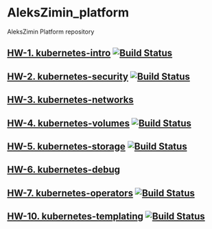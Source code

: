 # AleksZimin_platform
AleksZimin Platform repository

## [HW-1. kubernetes-intro](docs/HW-1/README.md)  [![Build Status](https://travis-ci.com/otus-kuber-2019-06/AleksZimin_platform.svg?branch=kubernetes-intro)](https://travis-ci.com/otus-kuber-2019-06/AleksZimin_platform)

## [HW-2. kubernetes-security](docs/HW-2/README.md)  [![Build Status](https://travis-ci.com/otus-kuber-2019-06/AleksZimin_platform.svg?branch=kubernetes-security)](https://travis-ci.com/otus-kuber-2019-06/AleksZimin_platform)

## [HW-3. kubernetes-networks](docs/HW-3/README.md)

## [HW-4. kubernetes-volumes](docs/HW-4/README.md)  [![Build Status](https://travis-ci.com/otus-kuber-2019-06/AleksZimin_platform.svg?branch=kubernetes-volumes)](https://travis-ci.com/otus-kuber-2019-06/AleksZimin_platform)

## [HW-5. kubernetes-storage](docs/HW-5/README.md)  [![Build Status](https://travis-ci.com/otus-kuber-2019-06/AleksZimin_platform.svg?branch=kubernetes-storage)](https://travis-ci.com/otus-kuber-2019-06/AleksZimin_platform)

## [HW-6. kubernetes-debug](docs/HW-6/README.md)

## [HW-7. kubernetes-operators](docs/HW-6/README.md)  [![Build Status](https://travis-ci.com/otus-kuber-2019-06/AleksZimin_platform.svg?branch=kubernetes-operators)](https://travis-ci.com/otus-kuber-2019-06/AleksZimin_platform)

## [HW-10. kubernetes-templating](docs/HW-10/README.md)  [![Build Status](https://travis-ci.com/otus-kuber-2019-06/AleksZimin_platform.svg?branch=kubernetes-templating)](https://travis-ci.com/otus-kuber-2019-06/AleksZimin_platform)
